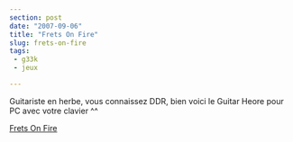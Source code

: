 ```yaml
---
section: post
date: "2007-09-06"
title: "Frets On Fire"
slug: frets-on-fire
tags:
 - g33k
 - jeux

---
```


Guitariste en herbe, vous connaissez DDR, bien voici le Guitar Heore pour PC avec votre clavier ^^

[Frets On Fire](http://fretsonfire.sourceforge.net/)
